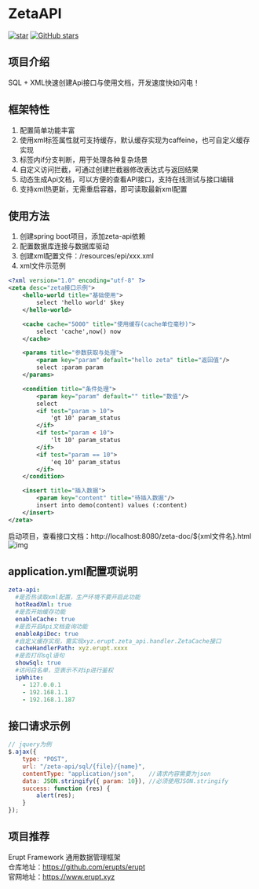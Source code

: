# ZetaAPI
[![star](https://gitee.com/erupt/zeta-api/badge/star.svg?theme=dark)](https://gitee.com/erupt/zeta-api)
[![GitHub stars](https://img.shields.io/github/stars/erupts/zeta-api?style=social)](https://github.com/erupts/zeta-api)

## 项目介绍
SQL + XML快速创建Api接口与使用文档，开发速度快如闪电！

## 框架特性
1. 配置简单功能丰富
2. 使用xml标签属性就可支持缓存，默认缓存实现为caffeine，也可自定义缓存实现
3. 标签内if分支判断，用于处理各种复杂场景
4. 自定义访问拦截，可通过创建拦截器修改表达式与返回结果
5. 动态生成Api文档，可以方便的查看API接口，支持在线测试与接口编辑
6. 支持xml热更新，无需重启容器，即可读取最新xml配置

## 使用方法
1. 创建spring boot项目，添加zeta-api依赖
2. 配置数据库连接与数据库驱动
3. 创建xml配置文件：/resources/epi/xxx.xml
4. xml文件示范例
``` xml
<?xml version="1.0" encoding="utf-8" ?>
<zeta desc="zeta接口示例">
    <hello-world title="基础使用">
        select 'hello world' $key
    </hello-world>

    <cache cache="5000" title="使用缓存(cache单位毫秒)">
        select 'cache',now() now
    </cache>

    <params title="参数获取与处理">
        <param key="param" default="hello zeta" title="返回值"/>
        select :param param
    </params>

    <condition title="条件处理">
        <param key="param" default="" title="数值"/>
        select
        <if test="param > 10">
            'gt 10' param_status
        </if>
        <if test="param < 10">
            'lt 10' param_status
        </if>
        <if test="param == 10">
            'eq 10' param_status
        </if>
    </condition>

    <insert title="插入数据">
        <param key="content" title="待插入数据"/>
        insert into demo(content) values (:content)
    </insert>
</zeta>
```
启动项目，查看接口文档：http://localhost:8080/zeta-doc/${xml文件名}.html  
![img](https://oos.erupt.xyz/zeta-doc.png)

## application.yml配置项说明
``` yaml
zeta-api:
  #是否热读取xml配置，生产环境不要开启此功能
  hotReadXml: true
  #是否开始缓存功能
  enableCache: true
  #是否开启Api文档查询功能
  enableApiDoc: true
  #自定义缓存实现，需实现xyz.erupt.zeta_api.handler.ZetaCache接口
  cacheHandlerPath: xyz.erupt.xxxx
  #是否打印sql语句
  showSql: true
  #访问白名单，空表示不对ip进行鉴权
  ipWhite:
    - 127.0.0.1
    - 192.168.1.1
    - 192.168.1.187
```

## 接口请求示例
``` javascript
// jquery为例
$.ajax({
    type: "POST",
    url: "/zeta-api/sql/{file}/{name}",
    contentType: "application/json",    //请求内容需要为json
    data: JSON.stringify({ param: 10}), //必须使用JSON.stringify
    success: function (res) {
        alert(res);
    }
});
```

## 项目推荐
Erupt Framework 通用数据管理框架  
仓库地址：https://github.com/erupts/erupt  
官网地址：https://www.erupt.xyz

